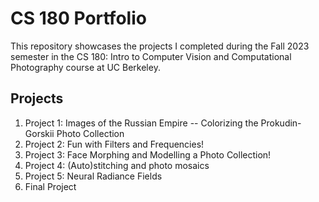 # CS 180 Portfolio

This repository showcases the projects I completed during the Fall 2023 semester in the CS 180: Intro to Computer Vision and Computational Photography course at UC Berkeley.

## Projects

  1.  Project 1: Images of the Russian Empire -- Colorizing the Prokudin-Gorskii Photo Collection  
  2.  Project 2: Fun with Filters and Frequencies!  
  3.  Project 3: Face Morphing and Modelling a Photo Collection!  
  4.  Project 4: (Auto)stitching and photo mosaics  
  5.  Project 5: Neural Radiance Fields  
  6.  Final Project  
